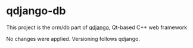 qdjango-db
==========

This project is the orm/db part of [qdjango](https://github.com/jlaine/qdjango/), Qt-based C++ web framework

No changes were applied. Versioning follows qdjango.
